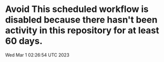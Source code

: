 # Avoid This scheduled workflow is disabled because there hasn't been activity in this repository for at least 60 days.
Wed Mar  1 02:26:54 UTC 2023
